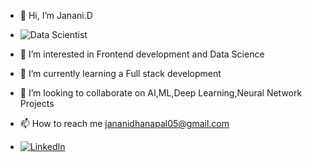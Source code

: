 - 👋 Hi, I’m Janani.D
- ![Data Scientist](https://www.cfainstitute.org/-/media/images/hero/a-data-scientist-at-work-providing-analytics-and-insights-to-investment-professionals2.jpg)

- 👀 I’m interested in Frontend development and Data Science
- 🌱 I’m currently learning a Full stack development 
- 💞️ I’m looking to collaborate on AI,ML,Deep Learning,Neural Network Projects
- 📫 How to reach me jananidhanapal05@gmail.com
- [![LinkedIn](https://img.shields.io/badge/LinkedIn-Profile-blue)](https://www.linkedin.com/in/janani-d-121233259/)



<!---
jananid23/jananid23 is a ✨ special ✨ repository because its `README.md` (this file) appears on your GitHub profile.
You can click the Preview link to take a look at your changes.
--->
